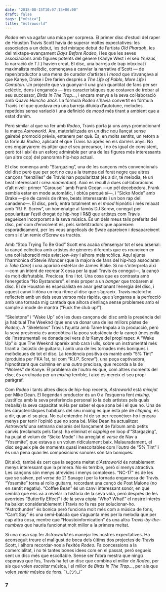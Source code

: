 ```yaml
---
date: "2018-08-15T10:07:15+00:00"
draft: false
tags: ["música"]
title: "Astroworld"
---
```

*Rodeo* em va agafar una mica per sorpresa. El primer disc d’estudi del raper de Houston Travis Scott havia de superar moltes expectatives: les associades a un debut, les del mixtape debut de l’artista *Old Pharaoh*, les del mixtape-avançament *Days Before Rodeo*, i les que les seves associacions amb figures potents del gènere (Kanye West i el seu *Yeezus*, la narració de T.I.) havien creat. El disc, una barreja de trap intoxicat i maximalista melòdic, començava a canviar la narrativa d’Scott — de raper/productor a una mena de curador d’artistes i *mood* que s’avançava al que Kanye, Drake i Dre farien després a *The Life of Pablo*, *More Life* i *Compton*. Un projecte que va guanyar-li una gran quantitat de fans per ser eclèctic, dens i enganxós — tres característiques que costaven de trobar al seu successor, *Birds In The Trap…*, i encara menys a la seva col·laboració amb Quavo *Huncho Jack*. La fórmula *Rodeo* s’havia convertit en fórmula Travis i el que quedava era una barreja diluïda d’autotune, melodies repetides sense variació i una definició de *mood* més tirant a ambient que a estat d’ànim. 

Però similar al que va fer amb *Rodeo*, Travis porta ja uns anys promocionant la marca *Astroworld*. Ara, materialitzada en un disc nou llançat sense gairebé promoció prèvia, entenem per què. És, en molts sentits, un retorn a la fórmula *Rodeo*, aplicant el que Travis ha après en els darrers anys. No ens enganyarem: és pitjor que el seu precursor, i no és igual de consistent, però tot i així és un esforç admirable per una de les figures més interessants (un altre cop) del panorama hip-hop actual.<!-- more --> 

El disc comença amb “Stargazing”, una de les cançons més convencionals del disc però que per sort no cau a la trampa del forat negre que altres cançons “senzilles” de Travis han popularitzat (és a dir, té melodia, té un beat interessant i crea *momentum*). Això es recull a dues col·laboracions d’alt nivell: primer “Carousel” amb Frank Ocean —un pèl decebedora, Frank sembla estar en mode automàtic, i obtús perquè sí—, i “Sicko Mode” amb Drake —ple de canvis de ritme, beats interessants i un bon rap del canadenc—. El disc, però, entra totalment en el *mood* hipnòtic i més relaxat amb “R.I.P. Screw”, un homenatge al famós DJ Screw, conegut per popularitzar l’estil drogat de hip-hop i R&B que artistes com Travis segueixen incorporant a la seva música. És un dels meus talls preferits del disc, per com d’envolvent és, pels sintetitzadors que apareixen esporàdicament, per les veus angelicals de Swae apareixen i desapareixent com si d’un remix d’Screw es tractés.

Amb “Stop Trying To Be God” Scott ens acaba d’ensenyar tot el seu arsenal: la cançó eclèctica amb artistes de gèneres diferents que es reuneixen en una col·laboració més aviat *low-key* i alhora melancòlica. Aquí ajunta l’harmònica d’Stevie Wonder (que la majoria de fans del hip-hop associaran a *Take Care*) i una aparició estel·lar de James Blake. Si no s’interpreta així —com un intent de recrear X cosa per la qual Travis és conegut—, la cançó és molt disfrutable. Preciosa, fins i tot. Una cosa que es contrasta amb l’energètica “No Bystanders”, el més proper a un *banger* que trobarem al disc. El de Houston és especialista en anar gestionant l’energia del disc, i aquest canvi li dóna un nou ritme al disc que s’agraeix. Travis mateix ho reflecteix amb un dels seus versos més ràpids, que s’enganxa a la perfecció amb una tornada mig cantada que alhora s’enllaça sense problemes amb el sample a mode de mantra (“Fuck the club up!”).

“Skeletons” i “Wake Up” són les dues cançons del disc amb la presència del ja habitual The Weeknd (que ens va donar una de les millors pistes de *Rodeo*). A “Skeletons” Travis l’ajunta amb Tame Impala a la producció, però la seva presència és anecdòtica i la poca substància de la cançó (més enllà de l’instrumental) ve donada pel vers *à la* Kanye del propi raper. A “Wake Up” sí que The Weeknd apareix amb cara i ulls, sobre un instrumental més tirant a l’acústic de guitarra, i amb una de les tornades més boniques i melòdiques de tot el disc. La tendència positiva es manté amb “5% Tint” (produïda per FKA 1st, tal com “R.I.P. Screw”), una peça captivadora, hipnotitzant que culmina en una *outro* preciosa, que recorda a la de “Wolves” de Kanye. El problema de l’*outro* és que, com altres moments del disc, és arruïnada per un *mixing* terrible, i això es mereix el seu propi paràgraf.

Com *Rodeo* i tants altres discs de hip-hop recents, *Astroworld* està *mixejat* per Mike Dean. El llegendari productor és un 0 a l’esquerra fent *mixing*. Justifica amb la seva preferència personal (o la dels artistes pels quals treballa) la seva capacitat nul·la per saber el que sona bé i el que no. Una de les característiques habituals del seu mixing és que està ple de *clipping*, és a dir, quan el so pica. No cal entendre-hi de so per reconèixer-ho i encara menys per tenir l’opinió que no sona bé. Mike Dean ha actualitzat *Astroworld* una setmana després del llançament de l’àlbum amb petits canvis (reclamats pels fans): ha eliminat el *clipping* en loop d’“Stargazing”, ha pujat el volum de “Sicko Mode” i ha arreglat el *verse* de Nav a “Yosemite”, que estava a un volum ridículament baix. Malauradament, el disc segueix ple de moments quasi inescoltables com l’*outro* de “5% Tint” i és una pena quan les composicions sonores són tan boniques.

Dit això, també és cert que la segona meitat d’*Astroworld* és notablement menys interessant que la primera. No és terrible, però sí menys atractiva. Les cançons són menys atrevides i menys complexes. “NC-17” és de les que se salven, pel *verse* de 21 Savage i per la tornada enganxosa de Travis. “Yosemite” torna al rollo guitarra, recordant una cançó de Post Malone (no en sentit negatiu). “Coffee Bean” és un canvi interessant sonor, en què sembla que ens va a revelar la història de la seva vida, però després de les avorrides “Butterfly Effect” i de la seva còpia “Who? What!” el nostre interès ha baixat considerablement i Travis no fa res per solucionar-ho. “Astrothunder” és bonica però funciona molt més com a música de fons, “Can’t Say” és una semi-balada que s’aguanta més per la melodia que per cap altra cosa, mentre que “Houstoinfornication” és una altra *Travis-by-the-numbers* que hauria funcionat molt millor a la primera meitat.

Si una cosa sap fer *Astroworld* és manejar les nostres expectatives. Ha aconseguit treure el mal gust de boca dels últims dos projectes de Travis Scott, i alhora recordar-nos a l’exitós *Rodeo*. Fa concessions a la comercialitat, i no té tantes bones idees com en el passat, però segueix sent un disc més que escoltable. Sense ser l’obra mestra que ningú esperava que fos, Travis ha fet un disc que combina el millor de *Rodeo*, per als que volen *escoltar* música, i el millor de *Birds In The Trap…*, per als que volen *sentir* música de fons. ¯\\\_(ツ)_/¯  

### 7